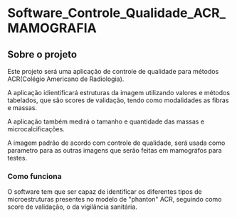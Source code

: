 # Software_Controle_Qualidade_ACR_MAMOGRAFIA

## Sobre o projeto

  Este projeto será uma aplicação de controle de qualidade para métodos ACR(Colégio Americano de Radiologia).

  A aplicação idientificará estruturas da imagem utilizando valores e métodos tabelados, que são scores de validação, tendo como modalidades as fibras e massas.

  A aplicação também medirá o tamanho e quantidade das massas e microcalcificações.

  A imagem padrão de acordo com controle de qualidade, será usada como parametro para as outras imagens que serão feitas em mamográfos para testes.

### Como funciona

  O software tem que ser capaz de identificar os diferentes tipos de microestruturas presentes no modelo de "phanton" ACR, seguindo como score de validação, o da vigilância sanitária.
